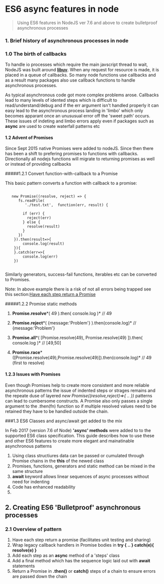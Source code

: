# ES6 async features in node

> Using ES6 features in NodeJS ver 7.6 and above to create bulletproof asynchronous processes
>

### 1. Brief history of asynchronous processes in node

### 1.0 The birth of callbacks
To handle io processes which require the main javscript thread to wait, NodeJS was built around [**libuv**](https://nikhilm.github.io/uvbook/basics.html).  When any request for resource is made, it is placed in a queue of callbacks.  So many node functions use callbacks and as a result many packages also use callback functions to handle asynchronous processes.

As typical asynchronous code got more complex problems arose.  Callbacks lead to many levels of idented steps which is difficult to read/understand/debug and if the err argument isn't handled properly it can easy lead to the asynchronous process landing in 'limbo' which only becomes apparant once an unususual error off the 'sweet path' occurs.  These issues of indeting and limbo errors apply even if packages such as **async** are used to create waterfall patterns etc

#### 1.2 Advent of Promises
Since Sept 2015 native Promises were added to nodeJS.  Since then there has been a shift to prefering promises to functions with callbacks.  Directionally all nodejs functions will migrate to returning promises as well or instead of providing callbacks

#####1.2.1 Convert function-with-callback to a Promise

This basic pattern converts a function with callback to a promise:

```javscript
                                                                  
   new Promise((resolve, reject) => {
      fs.readFile(
         './test.txt',  function(err, result) {
        
        if (err) {
          reject(err)
        } else {
          resolve(result)
        }
      })
    }).then(result=>{
    	console.log(result)
    }){
    }.catch(err=>{
    	console.log(err)
    })
    

```
Similarly generators, success-fail functions, iterables etc can be converted to Promises.

Note:  In above example there is a risk of not all errors being trapped see this section:[Have each step return a Promise]()

#####1.2.2 Promise static methods

1. **Promise.resolve***( 49 ).then( console.log )*
         // 49
 
2. **Promise.reject***( {message:'Problem'} ).then(console.log)* 
        // {message:'Problem'}
 
3. **Promise.all***( [Promise.resolve(49), Promise.resolve(49) ]).then( console.log )*
        // [49,50]

4. **Promise.race***([Promise.resolve(49),Promise.resolve(49)]).then(console.log)*
         // 49 (first to resolve)
#### 1.2.3 Issues with Promises

Even though Promises help to create more consistent and more reliable asynchronous patterns the issue of indented steps or strages remains and the repeate duse of layered *new Promise((resolve,reject)=>{ .. })* patterns can lead to cumbersome constructs.  A Promise also only passes a single argument to the .then(fn) function so if multiple resolved values need to be retained they have to be handled outside the chain.

###1.3 ES6 Classes and async/await get added to the mix

In Feb 2017 (version 7.6 of Node) **'async' methods** were added to to the supported ES6 class specification.  This guide describes how to use these and other ES6 features to create more elegant and mainatinable asynchronous patterns

1.  Using class structiures data can be passed or cumulated through Promise chains in the **this** of  the newed class
2.  Promises, functions, generators and static method can be mixed in the same structure
3.  **await** keyword allows linear sequences of async processes without need for indenting
4.  Code has enhanced readability
5. 
## 2. Creating ES6 'Bulletproof' asynchronous processes
### 2.1 Overview of pattern

1.  Have each step return a promise  (facilitates unit testing and sharing)
2.  Wrap legacy callback handlers in Promise bodies in **try { .. } catch(e){ resolve(e) }**
3.  Add each step as an **async** method of a 'steps' class
4.  Add a final method which has the sequence logic laid out with **await** statements 
5.  Return a Promise in **.then()** or **catch()** steps of a chain to ensure errors are passed down the chain 
